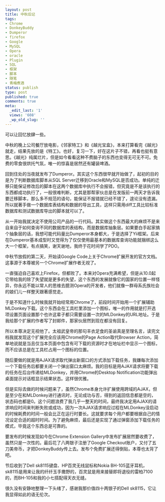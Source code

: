 ```yaml
---
layout: post
title: 中秋后记
tags:
- Chrome
- DonkeyBuddy
- Dumperor
- firefox
- Google
- MySQL
- Opera
- oracle
- Plugin
- SQL
- 框架
- 脚本
- 随笔
- 青梅煮酒
status: publish
type: post
published: true
comments: true
meta:
  _edit_last: '1'
  views: '608'
  _wp_old_slug: ''
---
```

可以让回忆放肆一些。

中秋的晚上公司餐厅放电影，《邻家特工》和《越光宝盒》，本来打算看完《越光》就走，结果先放的是《特工》。也好，复习一下，好在这片子不错，再看也挺有意思。《越光》纯属烂片，但是如今看看这种不费脑子的东西也变得无可无不可。免费的零食很烘托气氛，唯一的惊喜是居然还有罐装啤酒。

回到住处的当夜就发布了Dumperor。其实这个东西很早就开始做了，起初的目的是为了判断数据库脚本从SQL Server迁移到Oracle和MySQL是否成功。单纯的迁移只能保证修改后的脚本在这两个数据库中执行不会报错，但究竟是不是该执行的东西都成功执行了，一般很难判断，尤其是那帮家伙总是在发版前一两天才告诉我要迁移脚本，那么多不规范的语句，能保证不报错就已经不错了，遑论没有遗漏。所以就著手做一个数据库表结构和数据的导出工具，这样只需用diff工具比较标准数据库和测试数据库导出的脚本就可以了。

从一开始我就决定不使用公司产品的一行代码。其实做这个东西最大的麻烦不是来自来自于如何查询不同的数据库的表结构，而是数据库抽象层。如果要白手起家搞个抽象层的话，我想可能代码量比Dumperor本身都大，于是选择了Yii框架。后来在Dumperor基本成型时又觉得为了仅仅使用最基本的数据库查询功能就捆绑这么大一个框架，有点搞笑，谢天谢地，我终于花时间学了PDO。

中秋节放假的第二天，开始读Google Code上关于Chrome扩展开发的官方文档。这事源于本尊被另一个Chrome扩展作者无视了。

一直强迫自己喜欢上Firefox，但都败了。本来对Opera充满希望，但是从10.0起它带给我的除了失望就是更多的失望，这个东西的发展就像它的国家的位置一样怪异，你永远不能以常人的思维去臆测Opera的开发者，他们就像一群母系氏族社会的娘们儿一样整天跟著感觉走。

于是不知道什么时候我就开始经常用Chrome了，前段时间开始用一个扩展辅助MLDonkey下载。这个东西会在工具栏里添加一个图标，唯一的作用就是打开选项设置页面设置那个也许这辈子都只需要设置一次的MLDonkey的URL地址。于是我给那个扩展的作者写了封邮件，那家伙居然到现在都没有回复。

所以本尊决定无视他了。太祖武皇帝的那句丰衣足食的圣谕真是至理名言，读完文档我就发现这个扩展完全应该用Chrome的Page Action取代Browser Action，简单地说就是当且仅当本页面中包含有可下载的资源时才在地址栏中显示一个图标，而不应该总是在工具栏占用一个图标的位置。

随后要做的就是用AJAX请求取代弹出新窗口的方式添加下载任务，我嫌每次添加一个下载任务后都要关闭一个弹出窗口太麻烦。我的目标是用AJAX请求将要下载的任务在后台传递给MLDonkey，并用Chrome的Desktop Notification功能弹出桌面提示对话框显示结果状态。这样很优雅。

但是实际去做的时候问题来了，虽然Chrome本身允许扩展使用跨域的AJAX，但是至少在和MLDonkey进行通讯时，无论成功与否，得到的返回信息都是空的，状态码也都是0。这个问题浪费了我几乎一整天的时间，最终我决定用AJAX的请求响应时间来判断失败或成功，因为一次AJAX请求响应过程在MLDonkey没启动的时候耗费的时间一般会比正在运行时要长。这就要求每个用户都要根据自己的情况设定合适的超时时间。为了避免麻烦，最后还是实现了通过弹窗添加下载任务的模式，毕竟这个东西总是可靠的。

要发布的时候发现如今在Chrome Extension Gallery中发布扩展居然要收费了，虽然只是一次性的。最后花了八两银子注册了Google Checkout账户，又付了五刀美帝币，才把DonkeyBuddy传上去。发布个免费扩展还得倒贴，本尊也太背了吧。

节后收到了Dell sk8115键盘、HP百灵无线鼠标和Nokia BH-105蓝牙耳机，sk8115是用来让我的纤纤玉手撒野的，百灵鼠是用来接替即将退役的雷柏7100的，而BH-105和我的小七搭配得天衣无缝。

很久没有安静地整理一下头绪了，感谢我那价值四十两银子的Dell sk8115，它让我显得如此的语无伦次。
